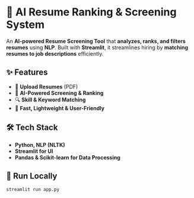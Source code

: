 # 🤖 AI Resume Ranking & Screening System  

An **AI-powered Resume Screening Tool** that **analyzes, ranks, and filters resumes** using **NLP**. Built with **Streamlit**, it streamlines hiring by **matching resumes to job descriptions** efficiently.  

## ✨ Features  
- 📂 **Upload Resumes** (PDF)  
- 🧠 **AI-Powered Screening & Ranking**  
- 🔍 **Skill & Keyword Matching**    
- 🚀 **Fast, Lightweight & User-Friendly**  

## 🛠 Tech Stack  
- **Python, NLP (NLTK)**  
- **Streamlit for UI**  
- **Pandas & Scikit-learn for Data Processing**  

## 🚀 Run Locally  
```
streamlit run app.py
```
